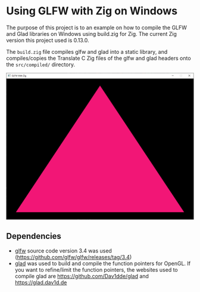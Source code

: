 # Using GLFW with Zig on Windows
The purpose of this project is to an example on how to compile the GLFW and Glad libraries on Windows using build.zig for Zig.
The current Zig version this project used is 0.13.0.

The `build.zig` file compiles glfw and glad into a static library, and compiles/copies the Translate C Zig files of the glfw and glad headers onto the `src/compiled/` directory.

![image](Triangle.PNG)

## Dependencies
* [glfw](https://github.com/glfw/glfw) source code version 3.4 was used (https://github.com/glfw/glfw/releases/tag/3.4)
* [glad](https://github.com/Dav1dde/glad) was used to build and compile the function pointers for OpenGL. If you want to refine/limit the function pointers, the websites used to compile glad are https://github.com/Dav1dde/glad and https://glad.dav1d.de